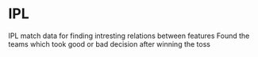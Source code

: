 # IPL

IPL match data for finding intresting relations between features
Found the teams which took good or bad decision after winning the toss 
